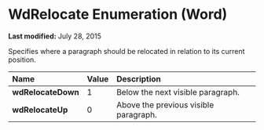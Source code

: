 
# WdRelocate Enumeration (Word)

 **Last modified:** July 28, 2015

Specifies where a paragraph should be relocated in relation to its current position.


|**Name**|**Value**|**Description**|
|:-----|:-----|:-----|
| **wdRelocateDown**|1|Below the next visible paragraph.|
| **wdRelocateUp**|0|Above the previous visible paragraph.|
